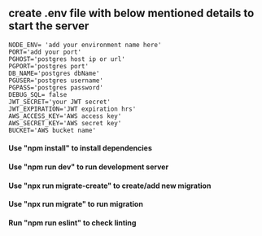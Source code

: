 ## create .env file with below mentioned details to start the server
	NODE_ENV= 'add your environment name here'
	PORT='add your port'
	PGHOST='postgres host ip or url'
	PGPORT='postgres port'
	DB_NAME='postgres dbName'
	PGUSER='postgres username'
	PGPASS='postgres password'
	DEBUG_SQL= false
	JWT_SECRET='your JWT secret'
	JWT_EXPIRATION='JWT expiration hrs'
	AWS_ACCESS_KEY='AWS access key'
	AWS_SECRET_KEY='AWS secret key'
	BUCKET='AWS bucket name'
    
#### Use "npm install" to install dependencies

#### Use "npm run dev" to run development server

#### Use "npx run migrate-create" to create/add new migration

#### Use "npx run migrate" to run migration

#### Run "npm run eslint" to check linting